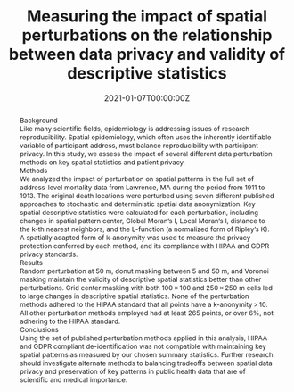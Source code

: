 ---
title: "Measuring the impact of spatial perturbations on the relationship between data privacy and validity of descriptive statistics"
authors:
- Kelly-Broen
- Rob-Trangucci
- admin
date: "2021-01-07T00:00:00Z"
doi: "https://doi.org/10.1186/s12942-020-00256-8"

# Schedule page publish date (NOT publication's date).
publishDate: "2021-01-08T00:00:00Z"

# Publication type.
# Legend: 0 = Uncategorized; 1 = Conference paper; 2 = Journal article;
# 3 = Preprint / Working Paper; 4 = Report; 5 = Book; 6 = Book section;
# 7 = Thesis; 8 = Patent
publication_types: ["2"]

# Publication name and optional abbreviated publication name.
publication: International Journal of Health Geographics
publication_short: Int J Health Geogr

abstract: "Background



Like many scientific fields, epidemiology is addressing issues of research reproducibility. Spatial epidemiology, which often uses the inherently identifiable variable of participant address, must balance reproducibility with participant privacy. In this study, we assess the impact of several different data perturbation methods on key spatial statistics and patient privacy.





Methods


We analyzed the impact of perturbation on spatial patterns in the full set of address-level mortality data from Lawrence, MA during the period from 1911 to 1913. The original death locations were perturbed using seven different published approaches to stochastic and deterministic spatial data anonymization. Key spatial descriptive statistics were calculated for each perturbation, including changes in spatial pattern center, Global Moran’s I, Local Moran’s I, distance to the k-th nearest neighbors, and the L-function (a normalized form of Ripley’s K). A spatially adapted form of k-anonymity was used to measure the privacy protection conferred by each method, and its compliance with HIPAA and GDPR privacy standards.





Results


Random perturbation at 50 m, donut masking between 5 and 50 m, and Voronoi masking maintain the validity of descriptive spatial statistics better than other perturbations. Grid center masking with both 100 × 100 and 250 × 250 m cells led to large changes in descriptive spatial statistics. None of the perturbation methods adhered to the HIPAA standard that all points have a k-anonymity > 10. All other perturbation methods employed had at least 265 points, or over 6%, not adhering to the HIPAA standard.





Conclusions


Using the set of published perturbation methods applied in this analysis, HIPAA and GDPR compliant de-identification was not compatible with maintaining key spatial patterns as measured by our chosen summary statistics. Further research should investigate alternate methods to balancing tradeoffs between spatial data privacy and preservation of key patterns in public health data that are of scientific and medical importance."

# Summary. An optional shortened abstract.
# summary: Lorem ipsum dolor sit amet, consectetur adipiscing elit. Duis posuere tellus ac convallis placerat. Proin tincidunt magna sed ex sollicitudin condimentum.

tags:
- Geomasking
- Privacy
- Spatial Anonymity
- Reproducibility

featured: true

links:
- name: Online Access
  url: https://link.springer.com/article/10.1186/s12942-020-00256-8
# url_pdf: 
# url_code: '#'
# url_dataset: '#'
# url_poster: '#'
# url_project: ''
# url_slides: ''
# url_source: '#'
# url_video: '#'

# Featured image
# To use, add an image named `featured.jpg/png` to your page's folder. 
# image:
#   caption: ''
#   focal_point: ""
#   preview_only: false

# Associated Projects (optional).
#   Associate this publication with one or more of your projects.
#   Simply enter your project's folder or file name without extension.
#   E.g. `internal-project` references `content/project/internal-project/index.md`.
#   Otherwise, set `projects: []`.
# projects: 

# Slides (optional).
#   Associate this publication with Markdown slides.
#   Simply enter your slide deck's filename without extension.
#   E.g. `slides: "example"` references `content/slides/example/index.md`.
#   Otherwise, set `slides: ""`.
slides: ""
---
